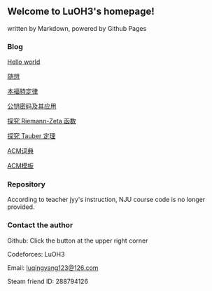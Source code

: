 ## Welcome to LuOH3's homepage!

written by Markdown, powered by Github Pages

### Blog

[Hello world](mds/Hello_world.md)

[随想](mds/随想.md)

[本福特定律](mds/本福特定律.md)

[公钥密码及其应用](mds/公钥密码及其应用.md)

[探究 Riemann-Zeta 函数](mds/探究Riemann_Zeta函数.md)

[探究 Tauber 定理](mds/探究Tauber定理.md)

[ACM词典](mds/ACM词典.md)

[ACM模板](mds/ACM模板.md)

### Repository

According to teacher jyy's instruction, NJU course code is no longer provided.

### Contact the author

Github: Click the button at the upper right corner

Codeforces: LuOH3

Email: luqingyang123@126.com

Steam friend ID: 288794126


